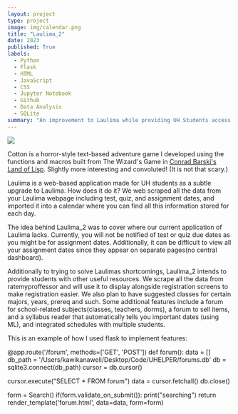 ```yaml
---
layout: project
type: project
image: img/calendar.png
title: "Laulima_2"
date: 2023
published: True
labels:
  - Python
  - Flask
  - HTML
  - JavaScript
  - CSS
  - Jupyter Notebook
  - Github
  - Data Analysis
  - SQLite
summary: "An improvement to Laulima while providing UH Students access to professor ratings, class insights, forums, and a calendar for all important dates."
---
```


<img class="img-fluid" src="../img/calendar.png">

Cotton is a horror-style text-based adventure game I developed using the functions and macros built from The Wizard's Game in [Conrad Barski's Land of Lisp](http://landoflisp.com/). Slightly more interesting and convoluted! (It is not that scary.)

Laulima is a web-based application made for UH students as a subtle upgrade to Laulima. How does it do it? We web scraped all the data from your Laulima webpage including test, quiz, and assignment dates, and imported it into a calendar where you can find all this information stored for each day. 

The idea behind Laulima_2 was to cover where our current application of Laulima lacks. Currently, you will not be notified of test or quiz due dates as you might be for assignment dates. Additionally, it can be difficult to view all your assignment dates since they appear on separate pages(no central dashboard).

Additionally to trying to solve Laulimas shortcomings, Laulima_2 intends to provide students with other useful resources. We scrape all the data from ratemyproffessor and will use it to display alongside registration screens to make registration easier. We also plan to have suggested classes for certain majors, years, prereq and such. Some additional features include a forum for school-related subjects(classes, teachers, dorms), a forum to sell items, and a syllabus reader that automatically tells you important dates (using ML), and integrated schedules with multiple students. 

This is an example of how I used flask to implement features:

@app.route('/forum', methods=['GET', 'POST'])
def forum():
   data = []
   db_path = '/Users/kawikanaweli/Desktop/Code/UHELPER/forums.db'
   db = sqlite3.connect(db_path)
   cursor = db.cursor()


   cursor.execute("SELECT * FROM forum")
   data = cursor.fetchall()
   db.close()

   form = Search()
   if(form.validate_on_submit()):
      print("searching")
   return render_template('forum.html', data=data, form=form)
